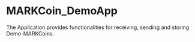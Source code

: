 # MARKCoin_DemoApp
The Application provides functionalities for receiving, sending and storing Demo-MARKCoins.
